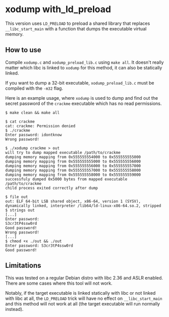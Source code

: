 # xodump with_ld_preload

This version uses `LD_PRELOAD` to preload a shared library that replaces `__libc_start_main` with a function that dumps the executable virtual memory.

## How to use

Compile `xodump.c` and `xodump_preload_lib.c` using `make all`. It doesn't really matter which libc is linked to `xodump` for this method, it can also be statically linked.

If you want to dump a 32-bit executable, `xodump_preload_lib.c` must be compiled with the `-m32` flag.

Here is an example usage, where `xodump` is used to dump and find out the secret password of the `crackme` executable which has no read permissions.

```console
$ make clean && make all

$ cat crackme
cat: crackme: Permission denied
$ ./crackme 
Enter password: idontknow
Wrong password!

$ ./xodump crackme > out
will try to dump mapped executable /path/to/crackme
dumping memory mapping from 0x555555554000 to 0x555555555000
dumping memory mapping from 0x555555555000 to 0x555555556000
dumping memory mapping from 0x555555556000 to 0x555555557000
dumping memory mapping from 0x555555557000 to 0x555555558000
dumping memory mapping from 0x555555558000 to 0x555555559000
successfuly dumped 0x5000 bytes from mapped executable /path/to/crackme
child process exited correctly after dump

$ file out
out: ELF 64-bit LSB shared object, x86-64, version 1 (SYSV), dynamically linked, interpreter /lib64/ld-linux-x86-64.so.2, stripped
$ strings out
[...]
Enter password: 
S3cr3tP4ssw0rd
Good password!
Wrong password!
[...]
$ chmod +x ./out && ./out
Enter password: S3cr3tP4ssw0rd
Good password!
```

## Limitations

This was tested on a regular Debian distro with libc 2.36 and ASLR enabled. There are some cases where this tool will not work.

Notably, if the target executable is linked statically with libc or not linked with libc at all, the `LD_PRELOAD` trick will have no effect on `__libc_start_main` and this method will not work at all (the target executable will run normally instead).
